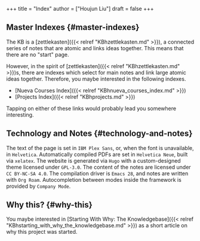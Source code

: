 +++
title = "Index"
author = ["Houjun Liu"]
draft = false
+++

## Master Indexes {#master-indexes}

The KB is a [zettlekasten]({{< relref "KBhzettlekasten.md" >}}), a connected series of notes that are atomic and links ideas together. This means that there are no "start" page.

However, in the spirit of [zettlekasten]({{< relref "KBhzettlekasten.md" >}})s, there are indexes which select for main notes and link large atomic ideas together. Therefore, you maybe interested in the following indexes.

-   [Nueva Courses Index]({{< relref "KBhnueva_courses_index.md" >}})
-   [Projects Index]({{< relref "KBhprojects.md" >}})

Tapping on either of these links would probably lead you somewhere interesting.


## Technology and Notes {#technology-and-notes}

The text of the page is set in `IBM Plex Sans`, or, when the font is unavailable, in `Helvetica`. Automatically compiled PDFs are set in `Helvetica Neue`, built via `xelatex`. The website is generated via `Hugo` with a custom-designed theme licensed under `GPL-3.0`. The content of the notes are licensed under `CC BY-NC-SA 4.0`. The compilation driver is `Emacs 28`, and notes are written with `Org Roam`. Autocompletion between modes inside the framework is provided by `Company Mode`.


## Why this? {#why-this}

You maybe interested in [Starting With Why: The Knowledgebase]({{< relref "KBhstarting_with_why_the_knowledgebase.md" >}}) as a short article on why this project was started.